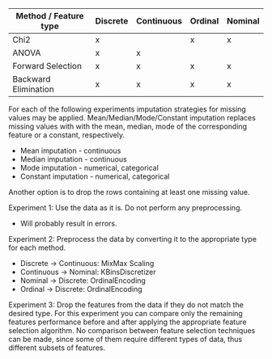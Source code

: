 | Method / Feature type | Discrete | Continuous | Ordinal | Nominal |
| --------------------- | -------- | ---------- | ------- | ------- |
| Chi2                  | x        |            | x       | x       |
| ANOVA                 | x        | x          |         |         |
| Forward Selection     | x        | x          | x       | x       |
| Backward Elimination  | x        | x          | x       | x       |

For each of the following experiments imputation strategies for missing values may be applied.
Mean/Median/Mode/Constant imputation replaces missing values with with the mean, median, mode of the corresponding
feature or a constant, respectively.

-   Mean imputation - continuous
-   Median imputation - continuous
-   Mode imputation - numerical, categorical
-   Constant imputation - numerical, categorical

Another option is to drop the rows containing at least one missing value.

Experiment 1: Use the data as it is. Do not perform any preprocessing.

-   Will probably result in errors.

Experiment 2: Preprocess the data by converting it to the appropriate type for each method.

-   Discrete -> Continuous: MixMax Scaling
-   Continuous -> Nominal: KBinsDiscretizer
-   Nominal -> Discrete: OrdinalEncoding
-   Ordinal -> Discrete: OrdinalEncoding

Experiment 3: Drop the features from the data if they do not match the desired type. For this experiment you can
compare only the remaining features performance before and after applying the appropriate feature selection
algorithm. No comparison between feature selection techniques can be made, since some of them require different types
of data, thus different subsets of features.
